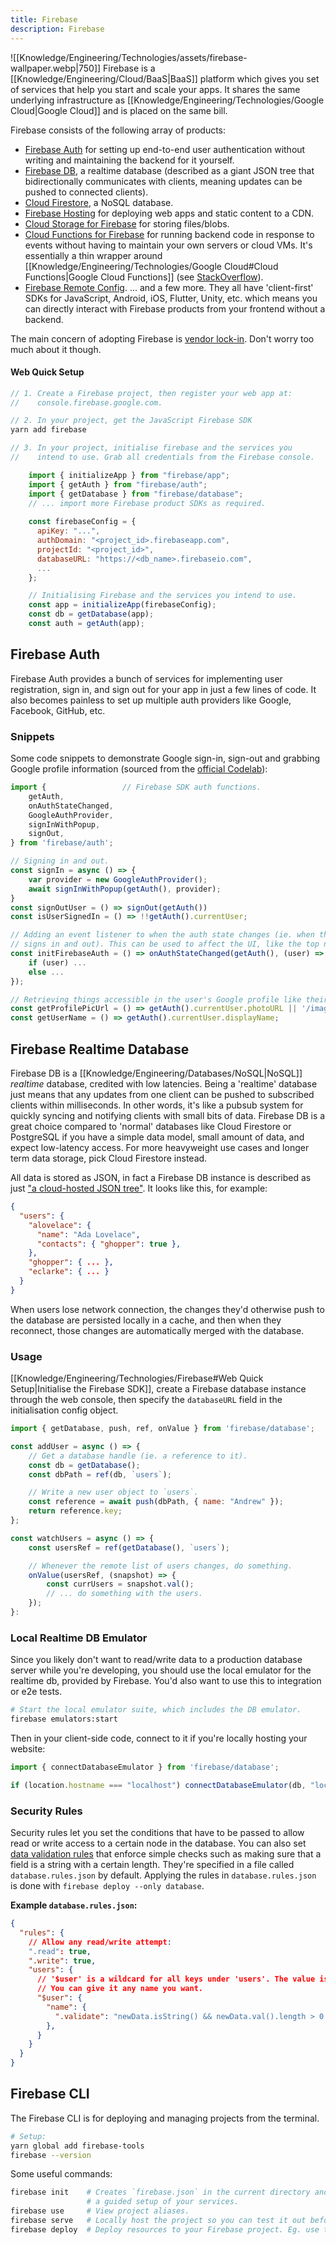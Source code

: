 ```yaml
---
title: Firebase
description: Firebase
---
```


![[Knowledge/Engineering/Technologies/assets/firebase-wallpaper.webp|750]]
Firebase is a [[Knowledge/Engineering/Cloud/BaaS|BaaS]] platform which gives you set of services that help you start and scale your apps. It shares the same underlying infrastructure as [[Knowledge/Engineering/Technologies/Google Cloud|Google Cloud]] and is placed on the same bill.

Firebase consists of the following array of products:
- [Firebase Auth](https://firebase.google.com/products/auth) for setting up end-to-end user authentication without writing and maintaining the backend for it yourself.
- [Firebase DB](https://firebase.google.com/products/realtime-database), a realtime database (described as a giant JSON tree that bidirectionally communicates with clients, meaning updates can be pushed to connected clients).
- [Cloud Firestore](https://firebase.google.com/docs/firestore), a NoSQL database.
- [Firebase Hosting](https://firebase.google.com/docs/hosting) for deploying web apps and static content to a CDN.
- [Cloud Storage for Firebase](https://firebase.google.com/docs/storage) for storing files/blobs.
- [Cloud Functions for Firebase](https://firebase.google.com/docs/functions) for running backend code in response to events without having to maintain your own servers or cloud VMs. It's essentially a thin wrapper around [[Knowledge/Engineering/Technologies/Google Cloud#Cloud Functions|Google Cloud Functions]] (see [StackOverflow](https://stackoverflow.com/questions/42854865/what-is-the-difference-between-cloud-functions-and-firebase-functions)).
- [Firebase Remote Config](https://firebase.google.com/docs/remote-config).
... and a few more. They all have 'client-first' SDKs for JavaScript, Android, iOS, Flutter, Unity, etc. which means you can directly interact with Firebase products from your frontend without a backend.

The main concern of adopting Firebase is [vendor lock-in](https://en.wikipedia.org/wiki/Vendor_lock-in). Don't worry too much about it though.

#### Web Quick Setup
```javascript
// 1. Create a Firebase project, then register your web app at:
//    console.firebase.google.com.

// 2. In your project, get the JavaScript Firebase SDK
yarn add firebase

// 3. In your project, initialise firebase and the services you
//    intend to use. Grab all credentials from the Firebase console.

    import { initializeApp } from "firebase/app";
    import { getAuth } from "firebase/auth";
    import { getDatabase } from "firebase/database"; 
    // ... import more Firebase product SDKs as required.
    
    const firebaseConfig = {
      apiKey: "...",
      authDomain: "<project_id>.firebaseapp.com",
      projectId: "<project_id>",
      databaseURL: "https://<db_name>.firebaseio.com",
      ...
    };

    // Initialising Firebase and the services you intend to use.
    const app = initializeApp(firebaseConfig);
    const db = getDatabase(app);
    const auth = getAuth(app);
```

## Firebase Auth
Firebase Auth provides a bunch of services for implementing user registration, sign in, and sign out for your app in just a few lines of code. It also becomes painless to set up multiple auth providers like Google, Facebook, GitHub, etc.

### Snippets
Some code snippets to demonstrate Google sign-in, sign-out and grabbing Google profile information (sourced from the [official Codelab](https://firebase.google.com/codelabs/firebase-web)):
```javascript
import {                 // Firebase SDK auth functions.
    getAuth,
    onAuthStateChanged,
    GoogleAuthProvider,
    signInWithPopup,
    signOut,
} from 'firebase/auth';

// Signing in and out.
const signIn = async () => {
    var provider = new GoogleAuthProvider();
    await signInWithPopup(getAuth(), provider);
}
const signOutUser = () => signOut(getAuth())
const isUserSignedIn = () => !!getAuth().currentUser;

// Adding an event listener to when the auth state changes (ie. when the user
// signs in and out). This can be used to affect the UI, like the top nav.
const initFirebaseAuth = () => onAuthStateChanged(getAuth(), (user) => {
    if (user) ...
    else ...
});

// Retrieving things accessible in the user's Google profile like their name and display picture.
const getProfilePicUrl = () => getAuth().currentUser.photoURL || '/images/profile_placeholder.png';
const getUserName = () => getAuth().currentUser.displayName;
```

## Firebase Realtime Database
Firebase DB is a [[Knowledge/Engineering/Databases/NoSQL|NoSQL]] *realtime* database, credited with low latencies. Being a 'realtime' database just means that any updates from one client can be pushed to subscribed clients within milliseconds. In other words, it's like a pubsub system for quickly syncing and notifying clients with small bits of data. Firebase DB is a great choice compared to 'normal' databases like Cloud Firestore or PostgreSQL if you have a simple data model, small amount of data, and expect low-latency access. For more heavyweight use cases and longer term data storage, pick Cloud Firestore instead.

All data is stored as JSON, in fact a Firebase DB instance is described as just ["a cloud-hosted JSON tree"](https://firebase.google.com/docs/database/web/structure-data). It looks like this, for example:
```json
{
  "users": {
    "alovelace": {
      "name": "Ada Lovelace",
      "contacts": { "ghopper": true },
    },
    "ghopper": { ... },
    "eclarke": { ... }
  }
}
```

When users lose network connection, the changes they'd otherwise push to the database are persisted locally in a cache, and then when they reconnect, those changes are automatically merged with the database.

### Usage
[[Knowledge/Engineering/Technologies/Firebase#Web Quick Setup|Initialise the Firebase SDK]], create a Firebase database instance through the web console, then specify the `databaseURL` field in the initialisation config object.

```javascript
import { getDatabase, push, ref, onValue } from 'firebase/database';

const addUser = async () => {
    // Get a database handle (ie. a reference to it).
    const db = getDatabase();   
    const dbPath = ref(db, `users`);

    // Write a new user object to `users`.
    const reference = await push(dbPath, { name: "Andrew" });
    return reference.key;
};

const watchUsers = async () => {
    const usersRef = ref(getDatabase(), `users`);

    // Whenever the remote list of users changes, do something.
    onValue(usersRef, (snapshot) => {
        const currUsers = snapshot.val();
        // ... do something with the users.
    });
}:
```

### Local Realtime DB Emulator
Since you likely don't want to read/write data to a production database server while you're developing, you should use the local emulator for the realtime db, provided by Firebase. You'd also want to use this to integration or e2e tests.

```bash
# Start the local emulator suite, which includes the DB emulator.
firebase emulators:start
```

Then in your client-side code, connect to it if you're locally hosting your website:
```javascript
import { connectDatabaseEmulator } from 'firebase/database';

if (location.hostname === "localhost") connectDatabaseEmulator(db, "localhost", 9000);
```

### Security Rules 
Security rules let you set the conditions that have to be passed to allow read or write access to a certain node in the database. You can also set [data validation rules](https://firebase.google.com/docs/reference/security/database) that enforce simple checks such as making sure that a field is a string with a certain length. They're specified in a file called `database.rules.json` by default. Applying the rules in `database.rules.json` is done with `firebase deploy --only database`.

**Example `database.rules.json`:**
```json
{
  "rules": {
    // Allow any read/write attempt:
    ".read": true,
    ".write": true,
    "users": {
      // '$user' is a wildcard for all keys under 'users'. The value is accessible through references to `$user`.
      // You can give it any name you want.
      "$user": {   
        "name": {
          ".validate": "newData.isString() && newData.val().length > 0 && newData.val().length <= 255"
        },
      }
    }
  }
}
```

## Firebase CLI
The Firebase CLI is for deploying and managing projects from the terminal.
```bash
# Setup:
yarn global add firebase-tools
firebase --version
```

Some useful commands:
```bash
firebase init    # Creates `firebase.json` in the current directory and proceeds with
                 # a guided setup of your services.
firebase use     # View project aliases.
firebase serve   # Locally host the project so you can test it out before deploying to production.
firebase deploy  # Deploy resources to your Firebase project. Eg. use this to set configuration and security rules.
```


